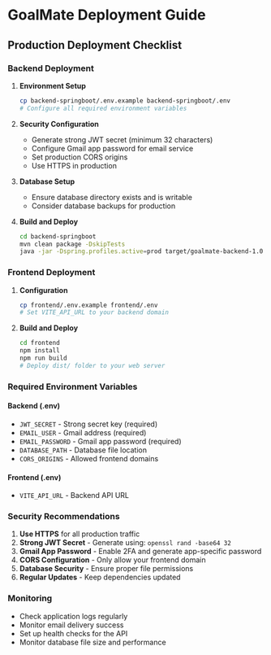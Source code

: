 # GoalMate Deployment Guide

## Production Deployment Checklist

### Backend Deployment

1. **Environment Setup**
   ```bash
   cp backend-springboot/.env.example backend-springboot/.env
   # Configure all required environment variables
   ```

2. **Security Configuration**
   - Generate strong JWT secret (minimum 32 characters)
   - Configure Gmail app password for email service
   - Set production CORS origins
   - Use HTTPS in production

3. **Database Setup**
   - Ensure database directory exists and is writable
   - Consider database backups for production

4. **Build and Deploy**
   ```bash
   cd backend-springboot
   mvn clean package -DskipTests
   java -jar -Dspring.profiles.active=prod target/goalmate-backend-1.0.0.jar
   ```

### Frontend Deployment

1. **Configuration**
   ```bash
   cp frontend/.env.example frontend/.env
   # Set VITE_API_URL to your backend domain
   ```

2. **Build and Deploy**
   ```bash
   cd frontend
   npm install
   npm run build
   # Deploy dist/ folder to your web server
   ```

### Required Environment Variables

#### Backend (.env)
- `JWT_SECRET` - Strong secret key (required)
- `EMAIL_USER` - Gmail address (required)
- `EMAIL_PASSWORD` - Gmail app password (required)
- `DATABASE_PATH` - Database file location
- `CORS_ORIGINS` - Allowed frontend domains

#### Frontend (.env)
- `VITE_API_URL` - Backend API URL

### Security Recommendations

1. **Use HTTPS** for all production traffic
2. **Strong JWT Secret** - Generate using: `openssl rand -base64 32`
3. **Gmail App Password** - Enable 2FA and generate app-specific password
4. **CORS Configuration** - Only allow your frontend domain
5. **Database Security** - Ensure proper file permissions
6. **Regular Updates** - Keep dependencies updated

### Monitoring

- Check application logs regularly
- Monitor email delivery success
- Set up health checks for the API
- Monitor database file size and performance